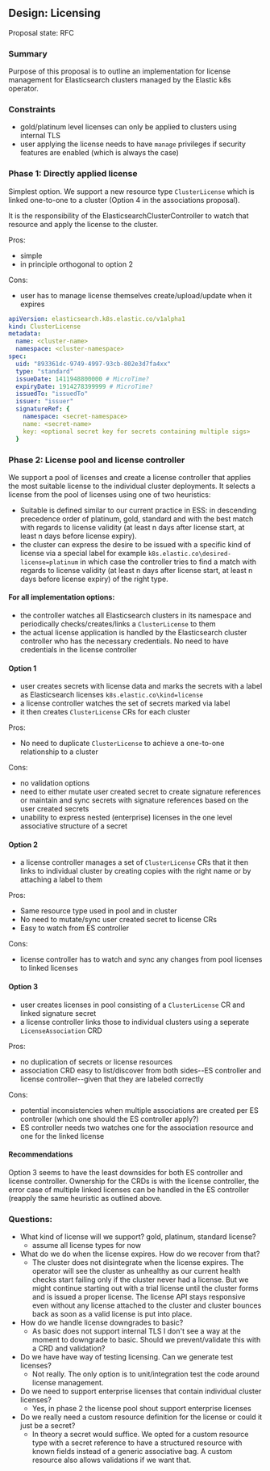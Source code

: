 ## Design: Licensing

Proposal state: RFC

### Summary 
Purpose of this proposal is to outline an implementation for license management for Elasticsearch clusters managed by the Elastic k8s operator.

### Constraints 

* gold/platinum level licenses can only be applied to clusters using internal TLS
* user applying the license needs to have `manage` privileges if security features are enabled (which is always the case) 


### Phase 1: Directly applied license

Simplest option. We support a new resource type `ClusterLicense` which is linked one-to-one to a cluster (Option 4 in the associations proposal).

It is the responsibility of the ElasticsearchClusterController to watch that resource and apply the license to the cluster. 

Pros: 
* simple
* in principle orthogonal to option 2

Cons:
* user has to manage license themselves create/upload/update when it expires


```yaml
apiVersion: elasticsearch.k8s.elastic.co/v1alpha1
kind: ClusterLicense
metadata:
  name: <cluster-name>
  namespace: <cluster-namespace>
spec:
  uid: "893361dc-9749-4997-93cb-802e3d7fa4xx" 
  type: "standard"
  issueDate: 1411948800000 # MicroTime?
  expiryDate: 1914278399999 # MicroTime?
  issuedTo: "issuedTo"
  issuer: "issuer"
  signatureRef: {
    namespace: <secret-namespace>
    name: <secret-name>
    key: <optional secret key for secrets containing multiple sigs> 
  }
```


### Phase  2: License pool and license controller 

We support a pool of licenses and create a license controller that applies the most suitable license to the individual cluster deployments.  It selects a license from the pool of licenses using one of two heuristics:
* Suitable is defined similar to our current practice in ESS: in descending precedence order of platinum, gold, standard and with the best match with regards to license validity (at least n days after license start, at least n days before license expiry). 
* the cluster can express the desire to be issued with a specific kind of license via a special label for example `k8s.elastic.co\desired-license=platinum` in which case the controller tries to find a match with regards to license validity (at least n days after license start, at least n days before license expiry) of the right type. 

#### For all implementation options: 
* the controller watches all Elasticsearch clusters in its namespace and periodically checks/creates/links a `ClusterLicense` to them
* the actual license application is handled by the Elasticsearch cluster controller who has the necessary credentials. No need to have credentials in the license controller

#### Option 1
* user creates secrets with license data and marks the secrets with a label as Elasticsearch licenses `k8s.elastic.co\kind=license` 
* a license controller watches the set of secrets marked via label
* it then creates `ClusterLicense` CRs for each cluster

Pros: 
* No need to duplicate `ClusterLicense` to achieve a one-to-one relationship to a cluster

Cons:
* no validation options
* need to either mutate user created secret to create signature references or maintain and sync secrets with signature references based on the user created secrets
* unability to express nested (enterprise) licenses in the one level associative structure of a secret

#### Option 2
* a license controller manages a set of `ClusterLicense` CRs that it then links to individual cluster by creating copies with the right name or by attaching a label to them

Pros: 
* Same resource type used in pool and in cluster 
* No need to mutate/sync user created secret to license CRs
* Easy to watch from ES controller

Cons: 
* license controller has to watch and sync any changes from pool licenses to linked licenses


#### Option 3
* user creates licenses in pool consisting of a `ClusterLicense` CR and linked signature secret
* a license controller links those to individual clusters using a seperate `LicenseAssociation` CRD

Pros: 
* no duplication of secrets or license resources
* association CRD easy to list/discover from both sides--ES controller and license controller--given that they are labeled correctly

Cons: 
* potential inconsistencies when multiple associations are created per ES controller (which one should the ES controller apply?)
* ES controller needs two watches one for the association resource and one for the linked license 

#### Recommendations
Option 3 seems to have the least downsides for both ES controller and license controller. Ownership for the CRDs is with the license controller, the error case of multiple linked licenses can be handled in the ES controller (reapply the same heuristic as outlined above. 


### Questions: 

* What kind of license will we support? gold, platinum, standard license?
    * assume all license types for now  
* What do we do when the license expires. How do we recover from that?
    * The cluster does not disintegrate when the license expires. The operator will see the cluster as unhealthy as our current health checks start failing only if the cluster never had a license. But we might continue starting out with a trial license until the cluster forms and is issued a proper license.  The license API stays responsive even without any license attached to the cluster and cluster bounces back as soon as a valid license is put into place. 
* How do we handle license downgrades to basic? 
    * As basic does not support internal TLS I don't see a way at the moment to downgrade to basic. Should we prevent/validate this with a CRD and validation?
* Do we have have way of testing licensing. Can we generate test licenses?
    * Not really. The only option is to unit/integration test the code around license management. 
* Do we need to support enterprise licenses that contain individual cluster licenses?
    * Yes, in phase 2 the license pool shout support enterprise licenses
* Do we really need a custom resource definition for the license or could it just be a secret?
    * In theory a secret would suffice. We opted for a custom resource type with a secret reference to have a structured resource with known fields instead of a generic associative bag. A custom resource also allows validations if we want that.
